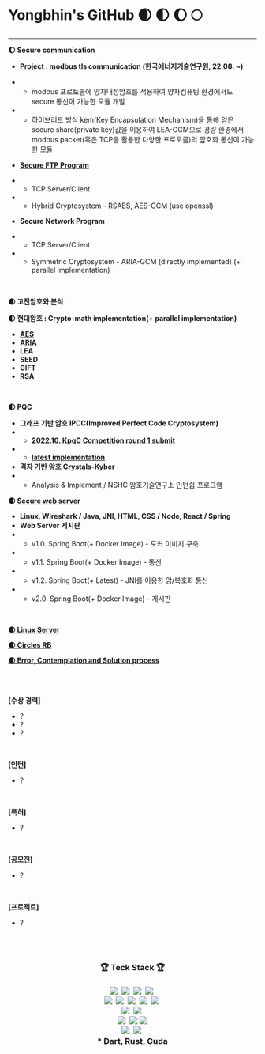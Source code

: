# Yongbhin's GitHub  🌒 🌓 🌔 🌕
---

**🌔 Secure communication**
 - **Project : modbus tls communication (한국에너지기술연구원, 22.08. ~)**
 - - modbus 프로토콜에 양자내성암호를 적용하여 양자컴퓨팅 환경에서도 secure 통신이 가능한 모듈 개발
 - - 하이브리드 방식 kem(Key Encapsulation Mechanism)을 통해 얻은 secure share(private key)값을 이용하여 LEA-GCM으로 경량 환경에서 modbus packet(혹은 TCP를 활용한 다양한 프로토콜)의 암호화 통신이 가능한 모듈

 - <a href="https://github.com/YongBhin-Kim/secure_ftp_program">**Secure FTP Program**</a>
 - - TCP Server/Client
 - - Hybrid Cryptosystem - RSAES, AES-GCM (use openssl)

 - **Secure Network Program**
 - - TCP Server/Client
 - - Symmetric Cryptosystem - ARIA-GCM (directly implemented) (+ parallel implementation)
<br>

**🌒 고전암호와 분석**
<br>

**🌓 현대암호 : Crypto-math implementation(+ parallel implementation)**
- <a href="https://github.com/YongBhin-Kim/Crypto"> **AES** </a> 
- <a href="https://github.com/YongBhin-Kim/Crypto"> **ARIA** </a> 
- **LEA**
- **SEED**
- **GIFT**
- **RSA**

<br>


**🌓 PQC**
- **그래프 기반 암호 IPCC(Improved Perfect Code Cryptosystem)**
- - <a href="https://www.kpqc.or.kr/competition.html"> **2022.10. KpqC Competition round 1 submit** </a>
- - <a href="https://www.github.com/KMURASEofficial/ipcc"> **latest implementation** </a>
- **격자 기반 암호 Crystals-Kyber**
- - Analysis & Implement / NSHC 암호기술연구소 인턴쉽 프로그램

<a href="https://github.com/YongBhin-Kim/Crypto-WebServer">**🌒 Secure web server**</a>
- **Linux, Wireshark / Java, JNI, HTML, CSS / Node, React / Spring**
- **Web Server 게시판**
- - v1.0. Spring Boot(+ Docker Image) - 도커 이미지 구축
- - v1.1. Spring Boot(+ Docker Image) - 통신
- - v1.2. Spring Boot(+ Latest) - JNI를 이용한 암/복호화 통신
- - v2.0. Spring Boot(+ Docker Image) - 게시판
<br>

<a href="https://linuxyb.kimyongbhin.repl.co">**🌒 Linux Server**</a>
<br>

<a href="https://rb.yongbhin-kim.repl.co/">**🌒 Circles RB**</a>
<br>

<a href="https://yongbhin-effort.tistory.com/">**🌒 Error, Contemplation and Solution process**</a>

<br>
<br>

**[수상 경력]**
- ?
- ?
- ?

<br>

**[인턴]**
- ?
<br>

**[특허]**
- ?
<br>

**[공모전]**
- ?
<br>

**[프로젝트]**
- ?
<br>
<br>


<h3 align = "center">🏆 Teck Stack 🏆<h3>
<p align = "center">
  <img src="https://img.shields.io/badge/C-A8B9CC?style=flat-square&logo=C&logoColor=white" style="max-width: 100%;"></a>&nbsp
  <img src="https://img.shields.io/badge/c++-00599C?style=flat-square&logo=c%2B%2B&logoColor=white" style="max-width: 100%;"></a>&nbsp
  <img src="https://img.shields.io/badge/Python-3766AB?style=flat-square&logo=Python&logoColor=white" style="max-width: 100%;"></a>&nbsp 
  <img src="https://img.shields.io/badge/Java-007396?style=flat-square&logo=Java&logoColor=white" style="max-width: 100%;"></a>&nbsp
  <br>
  <img src="https://img.shields.io/badge/HTML5-E34F26?style=flat-square&logo=HTML5&logoColor=white" style="max-width: 100%;"></a>&nbsp  
  <img src="https://img.shields.io/badge/CSS3-1572B6?style=flat-square&logo=CSS3&logoColor=white" style="max-width: 100%;"></a>&nbsp
  <img src="https://img.shields.io/badge/javascript-F7DF1E?style=flat-square&logo=javascript&logoColor=black" style="max-width: 100%;"></a>&nbsp
  <img src="https://img.shields.io/badge/node.js-339933?style=flat-square&logo=Node.js&logoColor=white" style="max-width: 100%;"></a>&nbsp
  <img src="https://img.shields.io/badge/react-61DAFB?style=flat-square&logo=react&logoColor=black" style="max-width: 100%;"></a>&nbsp
  <br>
  <img src="https://img.shields.io/badge/Spring Boot-6DB33F?style=flat-square&logo=Spring Boot&logoColor=white" style="max-width: 100%;"></a>&nbsp
  <img src="https://img.shields.io/badge/flutter-02569B?style=flat-square&logo=flutter&logoColor=white" style="max-width: 100%;"></a>&nbsp
  <br>
  <img src="https://img.shields.io/badge/MySQL-4479A1?style=flat-square&logo=MySQL&logoColor=white" style="max-width: 100%;"></a>&nbsp
  <img src="https://img.shields.io/badge/firebase-FFCA28?style=flat-square&logo=firebase&logoColor=white">
  <img src="https://img.shields.io/badge/amazonaws-232F3E?style=flat-square&logo=amazonaws&logoColor=white">
  <br>
  <img src="https://img.shields.io/badge/VMware-607078?style=flat-square&logo=VMware&logoColor=white" style="max-width: 100%;"></a>&nbsp
  <img src="https://img.shields.io/badge/CentOS-262577?style=flat-square&logo=CentOS&logoColor=white" style="max-width: 100%;"></a>&nbsp

  <br>
* Dart, Rust, Cuda
</p>

